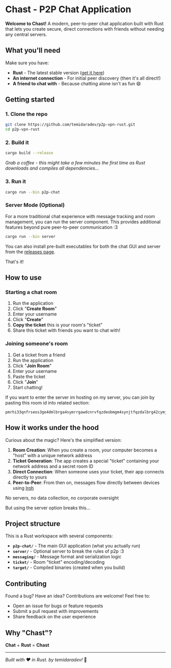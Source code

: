 # Chast - P2P Chat Application

**Welcome to Chast!** A modern, peer-to-peer chat application built with Rust that lets you create secure, direct connections with friends without needing any central servers.

## What you'll need

Make sure you have:

- **Rust** - The latest stable version ([get it here](https://www.rust-lang.org/))
- **An internet connection** - For initial peer discovery (then it's all direct!)
- **A friend to chat with** - Because chatting alone isn't as fun 😄

## Getting started

### 1. Clone the repo

```bash
git clone https://github.com/temidaradev/p2p-vpn-rust.git
cd p2p-vpn-rust
```

### 2. Build it

```bash
cargo build --release
```

_Grab a coffee - this might take a few minutes the first time as Rust downloads and compiles all dependencies..._

### 3. Run it

```bash
cargo run --bin p2p-chat
```

### Server Mode (Optional)

For a more traditional chat experience with message tracking and room management, you can run the server component. This provides additional features beyond pure peer-to-peer communication :3

```bash
cargo run --bin server
```

You can also install pre-built executables for both the chat GUI and server from the [releases page](https://github.com/temidaradev/p2p-vpn-rust/releases).

That's it!

## How to use

### Starting a chat room

1. Run the application
2. Click "**Create Room**"
3. Enter your username
4. Click "**Create**"
5. **Copy the ticket** this is your room's "ticket"
6. Share this ticket with friends you want to chat with!

### Joining someone's room

1. Get a ticket from a friend
2. Run the application
3. Click "**Join Room**"
4. Enter your username
5. Paste the ticket
6. Click "**Join**"
7. Start chatting!

If you want to enter the server im hosting on my server, you can join by pasting this room id into related section:

```
pmrhi33qnfrseos3ge4dmlbrga4symrrgawdcnrvfqzdeobmgm4synjtfqzdalbrg42cymjtguwdmnzmgiydelbrgazcymjrhewdcmrrfq2dklbsgaycynbrfqzdamzmgi2tglbrg4wdcmjyfqzdknjmgu4cymjvhawdonjmgizdelbxgawdmojmgiydglbrhazcymzwluwce3tpmrsxgir2ln5se3tpmrsv62leei5centgmzsdimbtgu3tqztfg5tdqzjumnrtqobzgm4tkmzxgfqtgmdcgm4wemdbge4tsyrshbsgmntbmfswim3bmzsdgnlemuzdanrqgftcelbcojswyylzl52xe3bchirgq5duobztulzpojswyylzfzuxe33ifzwgs3tlfyxselbcmruxezldorpwczdeojsxg43fomrduw25pvox2
```

## How it works under the hood

Curious about the magic? Here's the simplified version:

1. **Room Creation**: When you create a room, your computer becomes a "host" with a unique network address
2. **Ticket Generation**: The app creates a special "ticket" containing your network address and a secret room ID
3. **Direct Connection**: When someone uses your ticket, their app connects directly to yours
4. **Peer-to-Peer**: From then on, messages flow directly between devices using [Iroh](https://iroh.computer/)

No servers, no data collection, no corporate oversight

But using the server option breaks this...

## Project structure

This is a Rust workspace with several components:

- **`p2p-chat/`** - The main GUI application (what you actually run)
- **`server/`** - Optional server to break the rules of p2p :3
- **`messaging/`** - Message format and serialization logic
- **`ticket/`** - Room "ticket" encoding/decoding
- **`target/`** - Compiled binaries (created when you build)

## Contributing

Found a bug? Have an idea? Contributions are welcome! Feel free to:

- Open an issue for bugs or feature requests
- Submit a pull request with improvements
- Share feedback on the user experience

## Why "Chast"?

**Chat** + **Rust** = **Chast**

---

_Built with ❤️ in Rust. by temidaradev!_ 🦀
